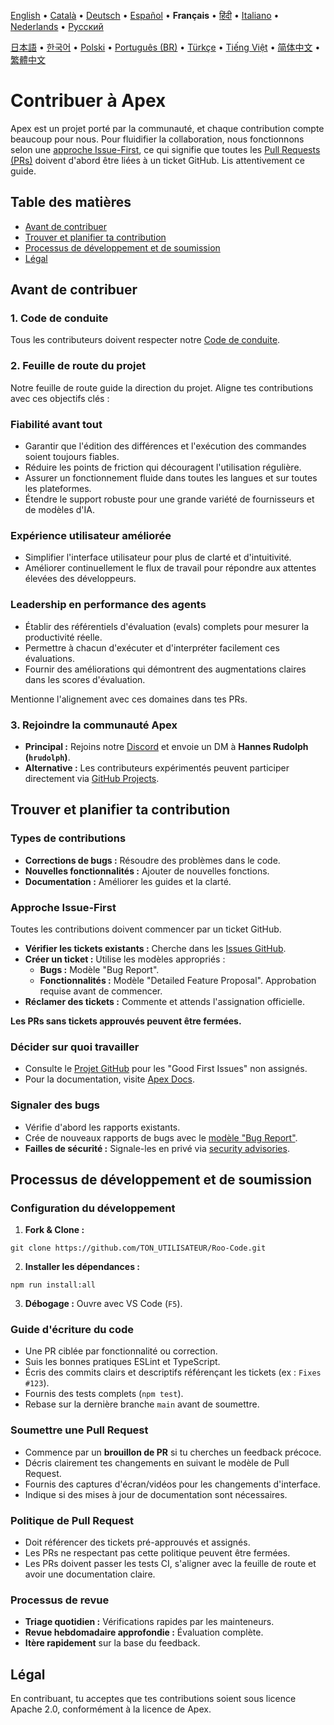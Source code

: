 [English](../../CONTRIBUTING.md) • [Català](../ca/CONTRIBUTING.md) • [Deutsch](../de/CONTRIBUTING.md) • [Español](../es/CONTRIBUTING.md) • <b>Français</b> • [हिंदी](../hi/CONTRIBUTING.md) • [Italiano](../it/CONTRIBUTING.md) • [Nederlands](../nl/CONTRIBUTING.md) • [Русский](../ru/CONTRIBUTING.md)

[日本語](../ja/CONTRIBUTING.md) • [한국어](../ko/CONTRIBUTING.md) • [Polski](../pl/CONTRIBUTING.md) • [Português (BR)](../pt-BR/CONTRIBUTING.md) • [Türkçe](../tr/CONTRIBUTING.md) • [Tiếng Việt](../vi/CONTRIBUTING.md) • [简体中文](../zh-CN/CONTRIBUTING.md) • [繁體中文](../zh-TW/CONTRIBUTING.md)

# Contribuer à Apex

Apex est un projet porté par la communauté, et chaque contribution compte beaucoup pour nous. Pour fluidifier la collaboration, nous fonctionnons selon une [approche Issue-First](#approche-issue-first), ce qui signifie que toutes les [Pull Requests (PRs)](#soumettre-une-pull-request) doivent d'abord être liées à un ticket GitHub. Lis attentivement ce guide.

## Table des matières

- [Avant de contribuer](#avant-de-contribuer)
- [Trouver et planifier ta contribution](#trouver-et-planifier-ta-contribution)
- [Processus de développement et de soumission](#processus-de-développement-et-de-soumission)
- [Légal](#légal)

## Avant de contribuer

### 1. Code de conduite

Tous les contributeurs doivent respecter notre [Code de conduite](./CODE_OF_CONDUCT.md).

### 2. Feuille de route du projet

Notre feuille de route guide la direction du projet. Aligne tes contributions avec ces objectifs clés :

### Fiabilité avant tout

- Garantir que l'édition des différences et l'exécution des commandes soient toujours fiables.
- Réduire les points de friction qui découragent l'utilisation régulière.
- Assurer un fonctionnement fluide dans toutes les langues et sur toutes les plateformes.
- Étendre le support robuste pour une grande variété de fournisseurs et de modèles d'IA.

### Expérience utilisateur améliorée

- Simplifier l'interface utilisateur pour plus de clarté et d'intuitivité.
- Améliorer continuellement le flux de travail pour répondre aux attentes élevées des développeurs.

### Leadership en performance des agents

- Établir des référentiels d'évaluation (evals) complets pour mesurer la productivité réelle.
- Permettre à chacun d'exécuter et d'interpréter facilement ces évaluations.
- Fournir des améliorations qui démontrent des augmentations claires dans les scores d'évaluation.

Mentionne l'alignement avec ces domaines dans tes PRs.

### 3. Rejoindre la communauté Apex

- **Principal :** Rejoins notre [Discord](https://discord.gg/roocode) et envoie un DM à **Hannes Rudolph (`hrudolph`)**.
- **Alternative :** Les contributeurs expérimentés peuvent participer directement via [GitHub Projects](https://github.com/orgs/RooVetGit/projects/1).

## Trouver et planifier ta contribution

### Types de contributions

- **Corrections de bugs :** Résoudre des problèmes dans le code.
- **Nouvelles fonctionnalités :** Ajouter de nouvelles fonctions.
- **Documentation :** Améliorer les guides et la clarté.

### Approche Issue-First

Toutes les contributions doivent commencer par un ticket GitHub.

- **Vérifier les tickets existants :** Cherche dans les [Issues GitHub](https://github.com/RooVetGit/Roo-Code/issues).
- **Créer un ticket :** Utilise les modèles appropriés :
    - **Bugs :** Modèle "Bug Report".
    - **Fonctionnalités :** Modèle "Detailed Feature Proposal". Approbation requise avant de commencer.
- **Réclamer des tickets :** Commente et attends l'assignation officielle.

**Les PRs sans tickets approuvés peuvent être fermées.**

### Décider sur quoi travailler

- Consulte le [Projet GitHub](https://github.com/orgs/RooVetGit/projects/1) pour les "Good First Issues" non assignés.
- Pour la documentation, visite [Apex Docs](https://github.com/RooVetGit/Roo-Code-Docs).

### Signaler des bugs

- Vérifie d'abord les rapports existants.
- Crée de nouveaux rapports de bugs avec le [modèle "Bug Report"](https://github.com/RooVetGit/Roo-Code/issues/new/choose).
- **Failles de sécurité :** Signale-les en privé via [security advisories](https://github.com/RooVetGit/Roo-Code/security/advisories/new).

## Processus de développement et de soumission

### Configuration du développement

1. **Fork & Clone :**

```
git clone https://github.com/TON_UTILISATEUR/Roo-Code.git
```

2. **Installer les dépendances :**

```
npm run install:all
```

3. **Débogage :** Ouvre avec VS Code (`F5`).

### Guide d'écriture du code

- Une PR ciblée par fonctionnalité ou correction.
- Suis les bonnes pratiques ESLint et TypeScript.
- Écris des commits clairs et descriptifs référençant les tickets (ex : `Fixes #123`).
- Fournis des tests complets (`npm test`).
- Rebase sur la dernière branche `main` avant de soumettre.

### Soumettre une Pull Request

- Commence par un **brouillon de PR** si tu cherches un feedback précoce.
- Décris clairement tes changements en suivant le modèle de Pull Request.
- Fournis des captures d'écran/vidéos pour les changements d'interface.
- Indique si des mises à jour de documentation sont nécessaires.

### Politique de Pull Request

- Doit référencer des tickets pré-approuvés et assignés.
- Les PRs ne respectant pas cette politique peuvent être fermées.
- Les PRs doivent passer les tests CI, s'aligner avec la feuille de route et avoir une documentation claire.

### Processus de revue

- **Triage quotidien :** Vérifications rapides par les mainteneurs.
- **Revue hebdomadaire approfondie :** Évaluation complète.
- **Itère rapidement** sur la base du feedback.

## Légal

En contribuant, tu acceptes que tes contributions soient sous licence Apache 2.0, conformément à la licence de Apex.
